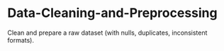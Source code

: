 # Data-Cleaning-and-Preprocessing
Clean and prepare a raw dataset (with nulls, duplicates, inconsistent formats).
